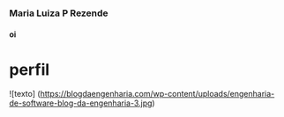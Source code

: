 ### Maria Luiza P Rezende
#### oi
# perfil
![texto] (https://blogdaengenharia.com/wp-content/uploads/engenharia-de-software-blog-da-engenharia-3.jpg)
